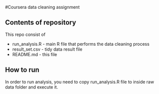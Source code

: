 #Coursera data cleaning assignment

## Contents of repository

This repo consist of

* run_analysis.R - main R file that performs the data cleaning process
* result_set.csv - tidy data result file
* README.md - this file

## How to run

In order to run analysis, you need to copy run_analysis.R file to inside raw data folder and execute it.
